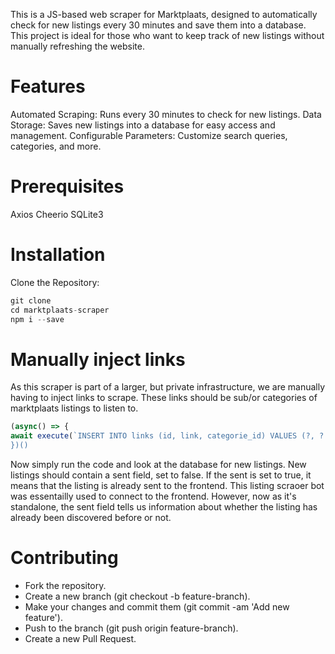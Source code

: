 This is a JS-based web scraper for Marktplaats, designed to automatically check for new listings every 30 minutes and save them into a database. This project is ideal for those who want to keep track of new listings without manually refreshing the website.

# Features

Automated Scraping: Runs every 30 minutes to check for new listings.
Data Storage: Saves new listings into a database for easy access and management.
Configurable Parameters: Customize search queries, categories, and more.

# Prerequisites

Axios
Cheerio
SQLite3

# Installation
Clone the Repository:
```js
git clone
cd marktplaats-scraper
npm i --save
```

# Manually inject links
As this scraper is part of a larger, but private infrastructure, 
we are manually having to inject links to scrape. These links should be sub/or categories of marktplaats listings to listen to.

```js
(async() => {
await execute(`INSERT INTO links (id, link, categorie_id) VALUES (?, ? ,?), [id_hier, link_hier, category_hier]);
})()
```
Now simply run the code and look at the database for new listings.
New listings should contain a sent field, set to false. If the sent is set to true, it means that the listing is already sent to the frontend.
This listing scraoer bot was essentailly used to connect to the frontend. However, now as it's standalone, the sent field tells us information about whether the listing has already been discovered before or not.

# Contributing

- Fork the repository.
- Create a new branch (git checkout -b feature-branch).
- Make your changes and commit them (git commit -am 'Add new feature').
- Push to the branch (git push origin feature-branch).
- Create a new Pull Request.
